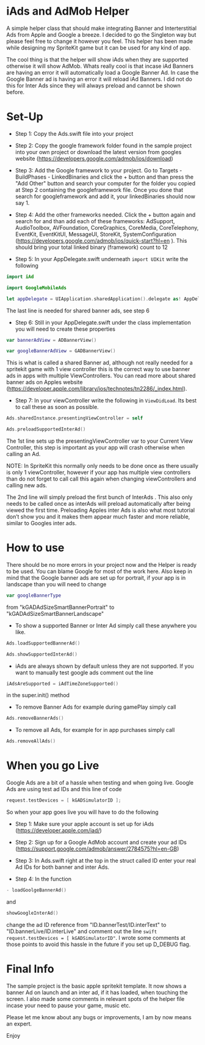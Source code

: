 # iAds and AdMob Helper

A simple helper class that should make integrating Banner and Interterstitial Ads from Apple and Google a breeze.
I decided to go the Singleton way but please feel free to change it however you feel. This helper has been made while designing my SpriteKit game but it can be used for any kind of app.

The cool thing is that the helper will show iAds when they are supported otherwise it will show AdMob. 
Whats really cool is that incase iAd Banners are having an error it will automatically load a Google Banner Ad. In case the Google Banner ad is having an error it will reload iAd Banners. 
I did not do this for Inter Ads since they will always preload and cannot be shown before.

# Set-Up

- Step 1: Copy the Ads.swift file into your project

- Step 2: Copy the google framework folder found in the sample project into your own project or download the latest version from googles website (https://developers.google.com/admob/ios/download)

- Step 3: Add the Google framework to your project. Go to Targets - BuildPhases - LinkedBinaries and click the + button and than press the "Add Other" button and search your computer for the folder you copied at Step 2 containing the googleframework file. Once you done that search for googleframework and add it, your linkedBinaries should now say 1.

- Step 4: Add the other frameworks needed. Click the + button again and search for and than add each of these frameworks: AdSupport, AudioToolbox, AVFoundation, CoreGraphics, CoreMedia, CoreTelephony, EventKit, EventKitUI, MessageUI, StoreKit, SystemConfiguration (https://developers.google.com/admob/ios/quick-start?hl=en
 ). This should bring your total linked binary (framework) count to 12

- Step 5: In your AppDelegate.swift underneath ```import UIKit``` write the following
```swift
import iAd
```
```swift
import GoogleMobileAds
```
```swift
let appDelegate = UIApplication.sharedApplication().delegate as! AppDelegate
```

The last line is needed for shared banner ads, see step 6


- Step 6: Still in your AppDelegate.swift under the class implementation you will need to create these properties

```swift
var bannerAdView = ADBannerView()
```
```swift
var googleBannerAdView = GADBannerView()
```

This is what is called a shared Banner ad, although not really needed for a spritekit game with 1 view controller this is the correct way to use banner ads in apps with multiple ViewControllers. You can read more about shared banner ads on Apples website (https://developer.apple.com/library/ios/technotes/tn2286/_index.html).

- Step 7: In your viewController write the following in ```ViewDidLoad```. Its best to call these as soon as possible.
```swift
Ads.sharedInstance.presentingViewController = self
```
```swift
Ads.preloadSupportedInterAd()
```
The 1st line sets up the presentingViewController var to your Current View Controller, this step is important as your app will crash otherwise when calling an Ad.

NOTE: In SpriteKit this normally only needs to be done once as there usually is only 1 viewController, however if your app has multiple view controllers than do not forget to call call this again when changing viewControllers and calling new ads. 

The 2nd line will simply preload the first bunch of InterAds . This also only needs to be called once as interAds will preload automatically after being viewed the first time. Preloading Apples inter Ads is also what most tutorial don’t show you and it makes them appear much faster and more reliable, similar to Googles inter ads.


# How to use

There should be no more errors in your project now and the Helper is ready to be used. You can blame Google for most of the work here. Also keep in mind that the Google banner ads are set up for portrait, if your app is in landscape than you will need to change 
```swift 
var googleBannerType
```
from "kGADAdSizeSmartBannerPortrait" to "kGADAdSizeSmartBannerLandscape"

- To show a supported Banner or Inter Ad simply call these anywhere you like. 
```swift
Ads.loadSupportedBannerAd()
```
```swift
Ads.showSupportedInterAd()
```

- iAds are always shown by default unless they are not supported. If you want to manually test google ads comment out the line 
```swift
iAdsAreSupported = iAdTimeZoneSupported()
```
in the super.init() method

- To remove Banner Ads for example during gamePlay simply call 
```swift
Ads.removeBannerAds()
```
- To remove all Ads, for example for in app purchases simply call
```swift
Ads.removeAllAds()
```
# When you go Live 

Google Ads are a bit of a hassle when testing and when going live.
Google Ads are using test ad IDs and this line of code 
```swift 
request.testDevices = [ kGADSimulatorID ];
```
So when your app goes live you will have to do the following

- Step 1: Make sure your apple account is set up for iAds (https://developer.apple.com/iad/)

- Step 2: Sign up for a Google AdMob account and create your ad IDs (https://support.google.com/admob/answer/2784575?hl=en-GB)

- Step 3: In Ads.swift right at the top in the struct called ID enter your real Ad IDs for both banner and inter Ads.
- Step 4: In the function 
```swift 
- loadGoolgeBannerAd()
``` 
and 
```swift 
showGoogleInterAd()
``` 
change the ad ID reference from "ID.bannerTest/ID.interText" to "ID.bannerLive/ID.interLive" and comment out the line ```swift request.testDevices = [ kGADSimulatorID"```. I wrote some comments at those points to avoid this hassle in the future if you set up D_DEBUG flag.

# Final Info

The sample project is the basic apple spritekit template. It now shows a banner Ad on launch and an inter ad, if it has loaded, when touching the screen.
I also made some comments in relevant spots of the helper file incase your need to pause your game, music etc.

Please let me know about any bugs or improvements, I am by now means an expert. 

Enjoy



 
